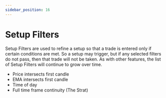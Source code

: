 ```yaml
---
sidebar_position: 16
---
```

# Setup Filters
Setup Filters are used to refine a setup so that a trade is entered only if certain conditions are met.  So a setup may trigger, but if any selected filters do not pass, then that trade will not be taken.  As with other features, the list of Setup Filters will continue to grow over time.

* Price intersects first candle
* EMA intersects first candle
* Time of day
* Full time frame continuity (The Strat)